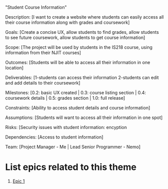 "Student Course Information"

Description: [I want to create a website where students can easily access all their course information along with grades and coursework]

Goals: [Create a concise UX, allow students to find grades, allow students to see future coursework, allow students to get course information]

Scope: [The project will be used by students in the IS218 course, using information from their NJIT courses]

Outcomes: [Students will be able to access all their information in one location]

Deliverables: [1-students can access their information 2-students can edit and add details to their coursework]

Milestones: [0.2: basic UX created | 0.3: course listing section | 0.4: coursework details | 0.5: grades section | 1.0: full release]

Constraints: [Ability to access student details and course information]

Assumptions: [Students will want to access all their information in one spot]

Risks: [Security issues with student information: encyption

Dependencies: [Access to student information]

Team: [Project Manager - Me | Lead Senior Programmer - Nemo]

# List epics related to this theme
1. [Epic 1](documentation/templates/theme/initiatives/epics/epic_template.md)